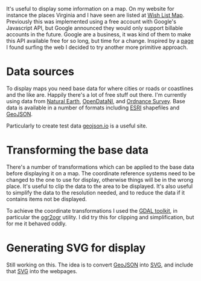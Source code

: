 It's useful to display some information on a map. On my website
for instance the places Virginia and I have seen are listed
at [Wish List Map](Map). Previously this was implemented
using a free account with Google's Javascript API, but Google
announced they would only support billable accounts in the
future. Google are a business, it was kind of them to make this
API available free for so long, but time for a change.
Inspired by a [page](https://bost.ocks.org/mike/map/) I found
surfing the web I decided to try another more primitive
approach.

# Data sources
To display maps you need base data for where cities or roads or
coastlines and the like are. Happily there's a lot of free stuff
out there. I'm currently using data from [Natural Earth](http://www.naturalearthdata.com/),
[OpenDataNI](https://www.opendatani.gov.uk/), and
[Ordnance Survey](https://www.ordnancesurvey.co.uk/business-and-government/products/opendata.html).
Base data is available in a number of formats including [ESRI](https://www.esri.com/en-us/home) shapefiles and
[GeoJSON](https://gist.github.com/sgillies/1233327).

Particularly to create test data [geojson.io](http://geojson.io/) is
a useful site.

# Transforming the base data
There's a number of transformations which can be applied to the
base data before displaying it on a map. The coordinate reference
systems need to be changed to the one to use for display, otherwise
things will be in the wrong place. It's useful to clip the data
to the area to be displayed. It's also useful to simplify the data
to the resolution needed, and to reduce the data if it contains
items not be displayed.

To achieve the coordinate transformations I used the
[GDAL toolkit](https://gdal.org/index.html), in
particular the [ogr2ogr](https://gdal.org/ogr2ogr.html) utility.
I did try this for clipping and simplification, but for me
it behaved oddly.

# Generating SVG for display
Still working on this. The idea is to convert [GeoJSON](https://gist.github.com/sgillies/1233327) into
[SVG](https://www.w3schools.com/graphics/svg_intro.asp), and include that [SVG](https://www.w3schools.com/graphics/svg_intro.asp) into the webpages.
